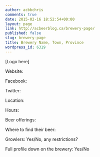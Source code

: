 ```yaml
---
author: acbbchris
comments: true
date: 2015-02-16 18:52:54+00:00
layout: page
link: http://acbeerblog.ca/brewery-page/
published: false
slug: brewery-page
title: Brewery Name, Town, Province
wordpress_id: 6319
---
```


[Logo here]


Website:

Facebook:

Twitter:

Location:

Hours:

Beer offerings:

Where to find their beer:

Growlers: Yes/No, any restrictions?

Full profile down on the brewery: Yes/No
